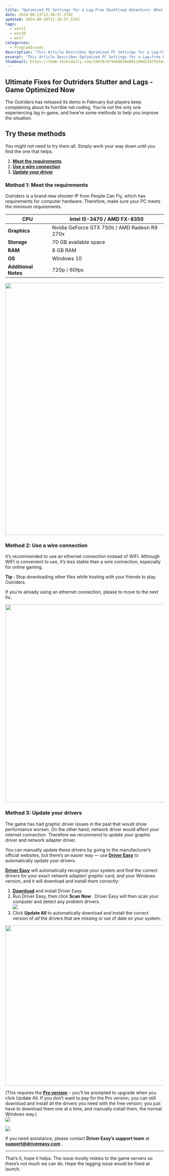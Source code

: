 ```yaml
---
title: "Optimized PC Settings for a Lag-Free Deathloop Adventure: What You Need to Know"
date: 2024-08-23T12:38:57.576Z
updated: 2024-08-24T12:38:57.576Z
tags:
  - win11
  - win10
  - win7
categories:
  - ProgramIssues
description: "This Article Describes Optimized PC Settings for a Lag-Free Deathloop Adventure: What You Need to Know"
excerpt: "This Article Describes Optimized PC Settings for a Lag-Free Deathloop Adventure: What You Need to Know"
thumbnail: https://thmb.techidaily.com/cb670c879e89656e881160d22473efee38dda114df0401fe96c31b4cf2882857.jpg
---
```


## Ultimate Fixes for Outriders Stutter and Lags - Game Optimized Now

The Outriders has released its demo in February but players keep complaining about its horrible net coding. You’re not the only one experiencing lag in-game, and here’re some methods to help you improve the situation.

## Try these methods

 You might not need to try them all. Simply work your way down until you find the one that helps.

1. [**Meet the requirements**](https://tools.techidaily.com/drivereasy/download/)
2. [**Use a wire connection**](https://tools.techidaily.com/drivereasy/download/)
3. [**Update your driver**](https://tools.techidaily.com/drivereasy/download/)

### Method 1: Meet the requirements

 Outriders is a brand new shooter IP from People Can Fly, which has requirements for computer hardware. Therefore, make sure your PC meets the minimum requirements.

| **CPU**              | Intel I5-3470 / AMD FX-8350                   |
| -------------------- | --------------------------------------------- |
| **Graphics**         | Nvidia GeForce GTX 750ti / AMD Radeon R9 270x |
| **Storage**          | 70 GB available space                         |
| **RAM**              | 8 GB RAM                                      |
| **OS**               | Windows 10                                    |
| **Additional Notes** | 720p / 60fps                                  |

<!-- affiliate ads begin -->
<a href="https://aspironcom.sjv.io/c/5597632/1941789/21554" target="_top" id="1941789"><img src="//a.impactradius-go.com/display-ad/21554-1941789" border="0" alt="" width="650" height="800"/></a><img height="0" width="0" src="https://imp.pxf.io/i/5597632/1941789/21554" style="position:absolute;visibility:hidden;" border="0" />
<!-- affiliate ads end -->
### Method 2: Use a wire connection

 It’s recommended to use an ethernet connection instead of WIFI. Although WIFI is convenient to use, it’s less stable than a wire connection, especially for online gaming.

**Tip** : Stop downloading other files while hosting with your friends to play Outriders.

 If you’re already using an ethernet connection, please to move to the next fix.

<!-- affiliate ads begin -->
<a href="https://versadesk.pxf.io/c/5597632/1892107/21290" target="_top" id="1892107"><img src="//a.impactradius-go.com/display-ad/21290-1892107" border="0" alt="" width="1200" height="628"/></a><img height="0" width="0" src="https://imp.pxf.io/i/5597632/1892107/21290" style="position:absolute;visibility:hidden;" border="0" />
<!-- affiliate ads end -->
### Method 3: Update your drivers

 The game has had graphic driver issues in the past that would show performance worsen. On the other hand, network driver would affect your internet connection. Therefore we recommend to update your graphic driver and network adapter driver.

 You can manually update these drivers by going to the manufacturer’s official websites, but there’s an easier way — use **[Driver Easy](https://tools.techidaily.com/drivereasy/download/)**  to automatically update your drivers.

[**Driver Easy**](https://tools.techidaily.com/drivereasy/download/) will automatically recognize your system and find the correct drivers for your exact network adapter/ graphic card, and your Windows version, and it will download and install them correctly:

1. **[Download](https://tools.techidaily.com/drivereasy/download/)** [](https://tools.techidaily.com/drivereasy/download/) and install Driver Easy.
2. Run Driver Easy, then click **Scan Now** . Driver Easy will then scan your computer and detect any problem drivers.  
![](https://images.drivereasy.com/wp-content/uploads/2020/08/Scan-now.jpg)
3. Click **Update All** to automatically download and install the correct version of _all_ the drivers that are missing or out of date on your system.  
<!-- affiliate ads begin -->
<a href="https://coinrule.sjv.io/c/5597632/1958379/18409" target="_top" id="1958379"><img src="//a.impactradius-go.com/display-ad/18409-1958379" border="0" alt="" width="856" height="508"/></a><img height="0" width="0" src="https://imp.pxf.io/i/5597632/1958379/18409" style="position:absolute;visibility:hidden;" border="0" />
<!-- affiliate ads end -->
 (This requires the **[Pro version](https://tools.techidaily.com/drivereasy/download/)**  – you’ll be prompted to upgrade when you click Update All. If you don’t want to pay for the Pro version, you can still download and install all the drivers you need with the free version; you just have to download them one at a time, and manually install them, the normal Windows way.)  
![](https://images.drivereasy.com/wp-content/uploads/2020/10/DE-PRO-VEGA-KILLER-NETWORKING.jpg)

<!-- affiliate ads begin -->
<a href="https://store.movavi.com/affiliate.php?ACCOUNT=MOVAVI&AFFILIATE=108875&PATH=https%3A%2F%2Fwww.movavi.com%3FAFFILIATE%3D108875%26RESOURCE%3DMovavi%2BVideo%2BConverter%2BBox"><img src="https://mcusercontent.com/0885a03ded3d480dca9287f12/images/8020c1dc-518e-3bdf-6e7b-e6d1bdf1597b.jpg" border="0"></a>
<!-- affiliate ads end -->
 If you need assistance, please contact **Driver Easy’s support team** at [**support@drivereasy.com**](https://tools.techidaily.com/drivereasy/download/) .

---

 That’s it, hope it helps. The issue mostly relates to the game servers so there’s not much we can do. Hope the lagging issue would be fixed at launch.

<ins class="adsbygoogle"
     style="display:block"
     data-ad-format="autorelaxed"
     data-ad-client="ca-pub-7571918770474297"
     data-ad-slot="1223367746"></ins>



<ins class="adsbygoogle"
     style="display:block"
     data-ad-client="ca-pub-7571918770474297"
     data-ad-slot="8358498916"
     data-ad-format="auto"
     data-full-width-responsive="true"></ins>



